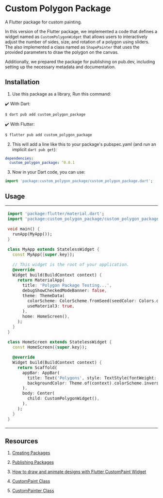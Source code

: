 
# Custom Polygon Package

A Flutter package for custom painting.

In this version of the Flutter package, we implemented a code that defines a widget named as `CustomPolygonWidget` that allows users to interactively adjust the number of sides, size, and rotation of a polygon using sliders. The also implemented a class named as `ShapePainter` that uses the provided parameters to draw the polygon on the canvas.

Additionally, we prepared the package for publishing on pub.dev, including setting up the necessary metadata and documentation.

## Installation 

1. Use this package as a library, Run this command:

✔️ With Dart:

```bash
$ dart pub add custom_polygon_package
```

✔️ With Flutter:

```bash
$ flutter pub add custom_polygon_package
```

2. This will add a line like this to your package's pubspec.yaml (and run an implicit `dart pub get`):

```yaml
dependencies:
  custom_polygon_package: ^0.0.1
```

3. Now in your Dart code, you can use:

```dart
import 'package:custom_polygon_package/custom_polygon_package.dart';
```

## Usage

<table>
<tr>
<td>

```dart
import 'package:flutter/material.dart';
import 'package:custom_polygon_package/custom_polygon_package.dart';

void main() {
  runApp(MyApp());
}

class MyApp extends StatelessWidget {
  const MyApp({super.key});

  // This widget is the root of your application.
  @override
  Widget build(BuildContext context) {
    return MaterialApp(
      title: 'Polygon Package Testing...',
      debugShowCheckedModeBanner: false,
      theme: ThemeData(
        colorScheme: ColorScheme.fromSeed(seedColor: Colors.deepPurple),
        useMaterial3: true,
      ),
      home: HomeScreen(),
    );
  }
}

class HomeScreen extends StatelessWidget {
  const HomeScreen({super.key});

  @override
  Widget build(BuildContext context) {
    return Scaffold(
      appBar: AppBar(
        title: Text('Polygons', style: TextStyle(fontWeight: FontWeight.bold)),
        backgroundColor: Theme.of(context).colorScheme.inversePrimary,
      ),
      body: Center(
        child: CustomPolygonWidget(),
      ),
    );
  }
}
```

</td>
<td>
<img  src="https://github.com/hacker1649/custom-polygon-package/assets/88313681/6e6389c6-1728-4025-96ce-df79c5b3a885"  alt="">
</td>
</tr>
</table>

## Resources

1. [Creating Packages](https://dart.dev/guides/libraries/create-packages)

2. [Publishing Packages](https://dart.dev/tools/pub/publishing)

3. [How to draw and animate designs with Flutter CustomPaint Widget](https://blog.codemagic.io/flutter-custom-painter/)

4. [CustomPaint Class](https://api.flutter.dev/flutter/widgets/CustomPaint-class.html)

5. [CustomPainter Class](https://api.flutter.dev/flutter/rendering/CustomPainter-class.html)
